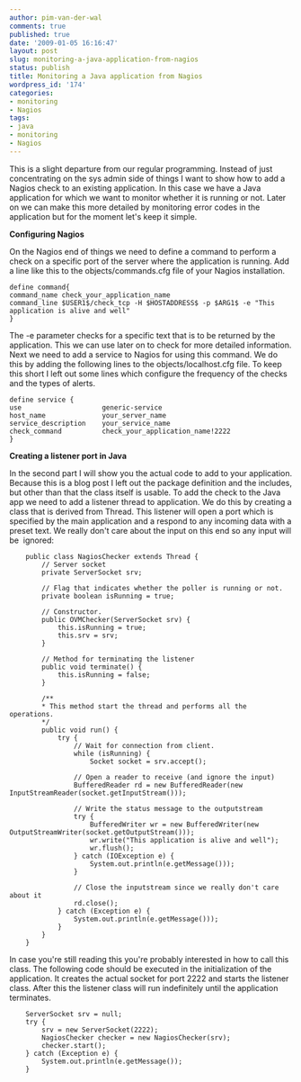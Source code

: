 ```yaml
---
author: pim-van-der-wal
comments: true
published: true
date: '2009-01-05 16:16:47'
layout: post
slug: monitoring-a-java-application-from-nagios
status: publish
title: Monitoring a Java application from Nagios
wordpress_id: '174'
categories:
- monitoring
- Nagios
tags:
- java
- monitoring
- Nagios
---
```


This is a slight departure from our regular programming. Instead of just concentrating on the sys admin side of things I want to show how to add a Nagios check to an existing application. In this case we have a Java application for which we want to monitor whether it is running or not. Later on we can make this more detailed by monitoring error codes in the application but for the moment let's keep it simple.

**Configuring Nagios**

On the Nagios end of things we need to define a command to perform a check on a specific port of the server where the application is running. Add a line like this to the objects/commands.cfg file of your Nagios installation.
```
define command{
command_name check_your_application_name
command_line $USER1$/check_tcp -H $HOSTADDRESS$ -p $ARG1$ -e "This application is alive and well"
}
```

The -e parameter checks for a specific text that is to be returned by the application. This we can use later on to check for more detailed information. Next we need to add a service to Nagios for using this command. We do this by adding the following lines to the objects/localhost.cfg file. To keep this short I left out some lines which configure the frequency of the checks and the types of alerts.
```
define service {
use                    generic-service
host_name              your_server_name
service_description    your_service_name
check_command          check_your_application_name!2222
}
```

**Creating a listener port in Java**

In the second part I will show you the actual code to add to your application. Because this is a blog post I left out the package definition and the includes, but other than that the class itself is usable. To add the check to the Java app we need to add a listener thread to application. We do this by creating a class that is derived from Thread. This listener will open a port which is specified by the main application and a respond to any incoming data with a preset text. We really don't care about the input on this end so any input will be  ignored:
```    
    public class NagiosChecker extends Thread {
        // Server socket
        private ServerSocket srv;
    
        // Flag that indicates whether the poller is running or not.
        private boolean isRunning = true;
    
        // Constructor.
        public OVMChecker(ServerSocket srv) {
            this.isRunning = true;
            this.srv = srv;
        }
    
        // Method for terminating the listener
        public void terminate() {
            this.isRunning = false;
        }
    
        /**
        * This method start the thread and performs all the operations.
        */
        public void run() {
            try {
                // Wait for connection from client.
                while (isRunning) {
                    Socket socket = srv.accept();
    
                // Open a reader to receive (and ignore the input)
                BufferedReader rd = new BufferedReader(new InputStreamReader(socket.getInputStream()));
    
                // Write the status message to the outputstream
                try {
                    BufferedWriter wr = new BufferedWriter(new OutputStreamWriter(socket.getOutputStream()));
                    wr.write("This application is alive and well");
                    wr.flush();
                } catch (IOException e) {
                    System.out.println(e.getMessage()));
                }
    
                // Close the inputstream since we really don't care about it
                rd.close();
            } catch (Exception e) {
                System.out.println(e.getMessage()));
            }
        }
    }
```

In case you're still reading this you're probably interested in how to call this class. The following code should be executed in the initialization of the application. It creates the actual socket for port 2222 and starts the listener class. After this the listener class will run indefinitely until the application terminates.
```    
    ServerSocket srv = null;
    try {
        srv = new ServerSocket(2222);
        NagiosChecker checker = new NagiosChecker(srv);
        checker.start();
    } catch (Exception e) {
        System.out.println(e.getMessage());
    }
```